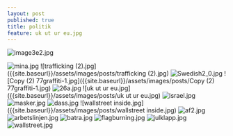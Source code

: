```yaml
---
layout: post
published: true
title: politik
feature: uk ut ur eu.jpg
---
```

![image3e2.jpg]({{site.baseurl}}/assets/images/posts/image3e2.jpg)

![mina.jpg]({{site.baseurl}}/assets/images/posts/mina.jpg)
![trafficking (2).jpg]({{site.baseurl}}/assets/images/posts/trafficking (2).jpg)
![Swedish2_0.jpg]({{site.baseurl}}/assets/images/posts/Swedish2_0.jpg)
![Copy (2) 77graffiti-1.jpg]({{site.baseurl}}/assets/images/posts/Copy (2) 77graffiti-1.jpg)
![26a.jpg]({{site.baseurl}}/assets/images/posts/26a.jpg)
![uk ut ur eu.jpg]({{site.baseurl}}/assets/images/posts/uk ut ur eu.jpg)
![israel.jpg]({{site.baseurl}}/assets/images/posts/israel.jpg)
![masker.jpg]({{site.baseurl}}/assets/images/posts/masker.jpg)
![dass.jpg]({{site.baseurl}}/assets/images/posts/dass.jpg)
![wallstreet inside.jpg]({{site.baseurl}}/assets/images/posts/wallstreet inside.jpg)
![af2.jpg]({{site.baseurl}}/assets/images/posts/af2.jpg)
![arbetslinjen.jpg]({{site.baseurl}}/assets/images/posts/arbetslinjen.jpg)
![batra.jpg]({{site.baseurl}}/assets/images/posts/batra.jpg)
![flagburning.jpg]({{site.baseurl}}/assets/images/posts/flagburning.jpg)
![julklapp.jpg]({{site.baseurl}}/assets/images/posts/julklapp.jpg)
![wallstreet.jpg]({{site.baseurl}}/assets/images/posts/wallstreet.jpg)
